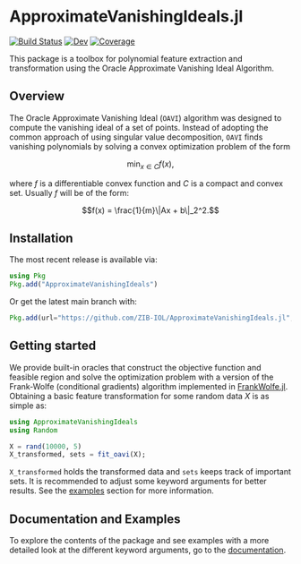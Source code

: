 # ApproximateVanishingIdeals.jl

[![Build Status](https://github.com/ZIB-IOL/ApproximateVanishingIdeals.jl/workflows/CI/badge.svg)](https://github.com/ZIB-IOL/ApproximateVanishingIdeals.jl/actions)
[![Dev](https://img.shields.io/badge/docs-dev-blue.svg)](https://zib-iol.github.io/ApproximateVanishingIdeals.jl)
[![Coverage](https://codecov.io/gh/ZIB-IOL/ApproximateVanishingIdeals.jl/branch/main/graph/badge.svg)](https://codecov.io/gh/ZIB-IOL/ApproximateVanishingIdeals.jl)
   
This package is a toolbox for polynomial feature extraction and transformation using the Oracle Approximate Vanishing Ideal Algorithm.

## Overview

The Oracle Approximate Vanishing Ideal ($\texttt{OAVI}$) algorithm was designed to compute the vanishing ideal of a set of points. Instead of adopting the common approach of using singular value decomposition, $\texttt{OAVI}$ finds vanishing polynomials by solving a convex optimization problem of the form
```math
\min_{x \in C} f(x),
```
where $f$ is a differentiable convex function and $C$ is a compact and convex set.
Usually $f$ will be of the form:
```math
f(x) = \frac{1}{m}\|Ax + b\|_2^2.
```

## Installation
The most recent release is available via:
```julia
using Pkg
Pkg.add("ApproximateVanishingIdeals")
```
Or get the latest main branch with:
```julia
Pkg.add(url="https://github.com/ZIB-IOL/ApproximateVanishingIdeals.jl", rev="main")
```

## Getting started
We provide built-in oracles that construct the objective function and feasible region and solve the optimization problem with a version of the Frank-Wolfe (conditional gradients) algorithm implemented in [FrankWolfe.jl](https://github.com/ZIB-IOL/FrankWolfe.jl/tree/master). Obtaining a basic feature transformation for some random data $X$ is as simple as:

```julia
using ApproximateVanishingIdeals
using Random

X = rand(10000, 5)
X_transformed, sets = fit_oavi(X);
```
`X_transformed` holds the transformed data and `sets` keeps track of important sets. It is recommended to adjust some keyword arguments for better results. See the [examples](https://zib-iol.github.io/ApproximateVanishingIdeals.jl/dev/how_to_run/) section for more information.

## Documentation and Examples
To explore the contents of the package and see examples with a more detailed look at the different keyword arguments, go to the [documentation](https://zib-iol.github.io/ApproximateVanishingIdeals.jl).





